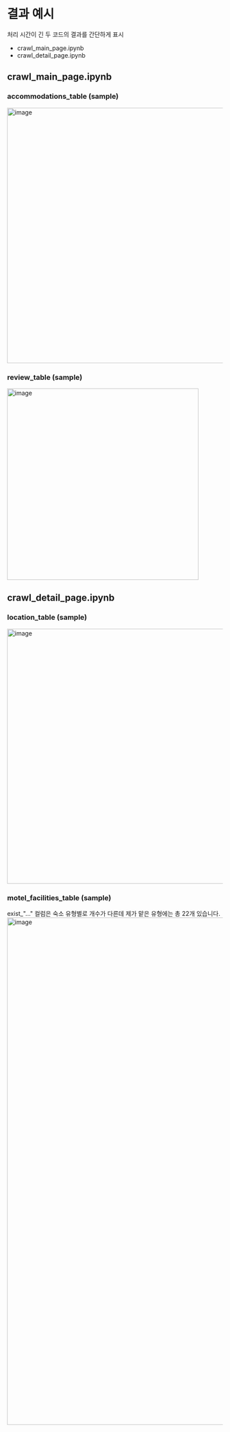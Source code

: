 # 결과 예시
처리 시간이 긴 두 코드의 결과를 간단하게 표시
- crawl_main_page.ipynb
- crawl_detail_page.ipynb

## crawl_main_page.ipynb
### accommodations_table (sample)
<img width="596" alt="image" src="https://github.com/user-attachments/assets/b765645c-1fd6-421b-843d-6fcf618412b6">

### review_table (sample)
<img width="447" alt="image" src="https://github.com/user-attachments/assets/06e06ed1-1447-46dd-a04e-57c8224e8762">


## crawl_detail_page.ipynb
### location_table (sample)
<img width="595" alt="image" src="https://github.com/user-attachments/assets/9a1465c2-d4cb-4144-b531-1f0cec1aae1d">

### motel_facilities_table (sample)
exist_"..." 컬럼은 숙소 유형별로 개수가 다른데 제가 맡은 유형에는 총 22개 있습니다.
<img width="1184" alt="image" src="https://github.com/user-attachments/assets/4c11864f-07a8-4545-93f9-891758279c44">
